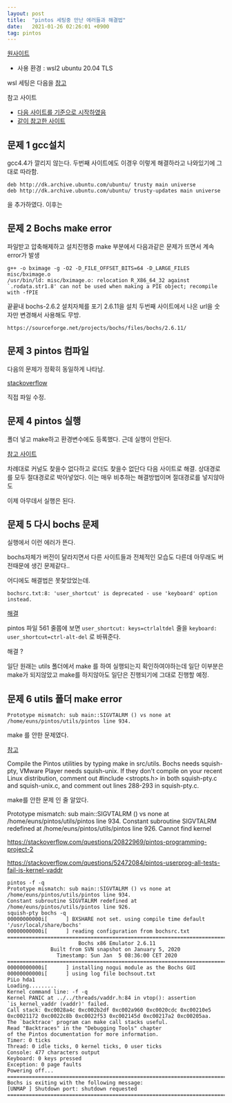 ```yaml
---
layout: post
title:  "pintos 세팅중 만난 에러들과 해결법"
date:   2021-01-26 02:26:01 +0900
tag: pintos
---
```


[원사이트](https://web.stanford.edu/class/cs140/projects/pintos/pintos.html)

- 사용 환경 : wsl2 ubuntu 20.04 TLS

wsl 세팅은 다음을 [참고](https://youtu.be/anZmL2bs-xY) 


참고 사이트
- [다음 사이트를 기준으로 시작하였음](https://bowbowbow.tistory.com/9)
- [같이 참고한 사이트](https://blog.koriel.kr/how-to-install-pintos/)

## 문제 1 gcc설치
gcc4.4가 깔리지 않는다. 두번째 사이트에도 이경우 이렇게 해결하라고 나와있기에 그대로 따라함.

```shell
deb http://dk.archive.ubuntu.com/ubuntu/ trusty main universe
deb http://dk.archive.ubuntu.com/ubuntu/ trusty-updates main universe
```
을 추가하였다.
이후는 


## 문제 2 Bochs make error

파일받고 압축해제하고 설치진행중 make 부분에서 다음과같은 문제가 뜨면서 계속 error가 발생
```shell
g++ -o bximage -g -O2 -D_FILE_OFFSET_BITS=64 -D_LARGE_FILES misc/bximage.o
/usr/bin/ld: misc/bximage.o: relocation R_X86_64_32 against `.rodata.str1.8' can not be used when making a PIE object; recompile with -fPIE
```

끝끝내 bochs-2.6.2 설치자체를 포기 2.6.11을 설치 두번째 사이트에서 나온 url을 숫자만 변경해서 사용해도 무방.

```
https://sourceforge.net/projects/bochs/files/bochs/2.6.11/
```

## 문제 3 pintos 컴파일

다음의 문제가 정확히 동일하게 나타남.

[stackoverflow](https://stackoverflow.com/questions/45656966/how-to-resolve-pintos-unrecognized-character-x16)

직접 파일 수정.


## 문제 4 pintos 실행

폴더 넣고 make하고 환경변수에도 등록했다. 근데 실행이 안된다.

[참고 사이트](https://m.blog.naver.com/PostView.nhn?blogId=hwu5&logNo=220808645877&proxyReferer=https:%2F%2Fwww.google.com%2F)

차례대로 커널도 찾을수 없다하고 로더도 찾을수 없단다 다음 사이트로 해결. 상대경로를 모두 절대경로로 박아넣었다.
이는 매우 비추하는 해결방법이며 절대경로를 넣지않아도

이제 아무데서 실행은 된다.



## 문제 5 다시 bochs 문제

실행에서 이런 에러가 뜬다.

bochs자체가 버전이 달라지면서 다른 사이트들과 전체적인 모습도 다른데 아무래도 버전때문에 생긴 문제같다..

어디에도 해결법은 못찾았었는데.

```shell
bochsrc.txt:8: 'user_shortcut' is deprecated - use 'keyboard' option instead.
```

[해결](http://bochs.sourceforge.net/doc/docbook/user/bochsrc.html)

pintos 파일 561 줄쯤에 보면 `user_shortcut: keys=ctrlaltdel` 줄을   `keyboard: user_shortcut=ctrl-alt-del` 로 바꿔준다.


해결 
?


일단 원래는 utils 폴더에서 make 를 하여 실행되는지 확인하여야하는데 일단 이부분은 make가 되지않았고 make를 하지않아도 일단은 진행되기에 그대로 진행할 예정.


## 문제 6 utils 폴더 make error

```
Prototype mismatch: sub main::SIGVTALRM () vs none at /home/euns/pintos/utils/pintos line 934.
```
make 를 안한 문제였다.

[참고](http://courses.mpi-sws.org/os-ss13/assignments/pintos/pintos_12.html)

Compile the Pintos utilities by typing make in src/utils. Bochs needs squish-pty, VMware Player needs squish-unix. If they don't compile on your recent Linux distribution, comment out #include <stropts.h> in both squish-pty.c and squish-unix.c, and comment out lines 288-293 in squish-pty.c.


make를 안한 문제 인 줄 알았다.

Prototype mismatch: sub main::SIGVTALRM () vs none at /home/euns/pintos/utils/pintos line 934.
Constant subroutine SIGVTALRM redefined at /home/euns/pintos/utils/pintos line 926.
Cannot find kernel








https://stackoverflow.com/questions/20822969/pintos-programming-project-2





https://stackoverflow.com/questions/52472084/pintos-userprog-all-tests-fail-is-kernel-vaddr

```
pintos -f -q
Prototype mismatch: sub main::SIGVTALRM () vs none at /home/euns/pintos/utils/pintos line 934.
Constant subroutine SIGVTALRM redefined at /home/euns/pintos/utils/pintos line 926.
squish-pty bochs -q
00000000000i[      ] BXSHARE not set. using compile time default '/usr/local/share/bochs'
00000000000i[      ] reading configuration from bochsrc.txt
========================================================================
                       Bochs x86 Emulator 2.6.11
              Built from SVN snapshot on January 5, 2020
                Timestamp: Sun Jan  5 08:36:00 CET 2020
========================================================================
00000000000i[      ] installing nogui module as the Bochs GUI
00000000000i[      ] using log file bochsout.txt
PiLo hda1
Loading.........
Kernel command line: -f -q
Kernel PANIC at ../../threads/vaddr.h:84 in vtop(): assertion `is_kernel_vaddr (vaddr)' failed.
Call stack: 0xc0028a4c 0xc002b2df 0xc002a960 0xc0020cdc 0xc00210e5 0xc0021172 0xc0022c8b 0xc0022f53 0xc002145d 0xc00217a2 0xc00205aa.
The `backtrace' program can make call stacks useful.
Read "Backtraces" in the "Debugging Tools" chapter
of the Pintos documentation for more information.
Timer: 0 ticks
Thread: 0 idle ticks, 0 kernel ticks, 0 user ticks
Console: 477 characters output
Keyboard: 0 keys pressed
Exception: 0 page faults
Powering off...
========================================================================
Bochs is exiting with the following message:
[UNMAP ] Shutdown port: shutdown requested
========================================================================
```